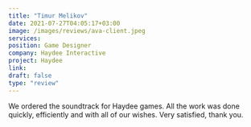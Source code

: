 ```yaml
---
title: "Timur Melikov"
date: 2021-07-27T04:05:17+03:00
image: /images/reviews/ava-client.jpeg
services:
position: Game Designer
company: Haydee Interactive
project: Haydee
link:
draft: false
type: "review"
---
```


We ordered the soundtrack for Haydee games. All the work was done quickly, efficiently and with all of our wishes. Very satisfied, thank you.